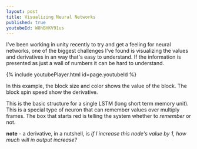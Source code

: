 ```yaml
---
layout: post
title: Visualizing Neural Networks
published: true
youtubeId: W8hBHKV91us
---
```


I've been working in unity recently to try and get a feeling for neural networks, one of the biggest challenges I've found is visualizing the values and derivatives in an way that's easy to understand. If the information is presented as just a wall of numbers it can be hard to understand.

{% include youtubePlayer.html id=page.youtubeId %}

In this example, the block size and color shows the value of the block. The block spin speed show the derivative. 

This is the basic structure for a single LSTM (long short term memory unit). This is a special type of neuron that can remember values over multiply frames. The box that starts red is telling the system whether to _remember_ or not.

**note** - a derivative, in a nutshell, is _if I increase this node's value by 1, how much will in output increase?_
